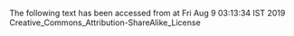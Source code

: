 The following text has been accessed from at Fri Aug 9 03:13:34 IST 2019
Creative_Commons_Attribution-ShareAlike_License
